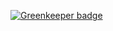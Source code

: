 

[![Greenkeeper badge](https://badges.greenkeeper.io/buttercomponents/butter-component-list.svg)](https://greenkeeper.io/)